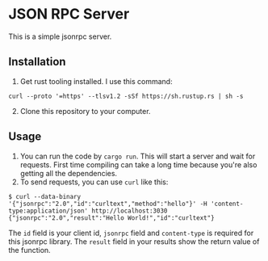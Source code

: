 # JSON RPC Server
This is a simple jsonrpc server.

## Installation
1. Get rust tooling installed. I use this command: 
```
curl --proto '=https' --tlsv1.2 -sSf https://sh.rustup.rs | sh -s
```
2. Clone this repository to your computer.

## Usage
1. You can run the code by `cargo run`. This will start a server and wait for
   requests. First time compiling can take a long time because you're also getting all the dependencies.
2. To send requests, you can use `curl` like this:
```
$ curl --data-binary '{"jsonrpc":"2.0","id":"curltext","method":"hello"}' -H 'content-type:application/json' http://localhost:3030
{"jsonrpc":"2.0","result":"Hello World!","id":"curltext"}
```
The `id` field is your client id, `jsonrpc` field and `content-type` is required for this jsonrpc library. The `result` field in your results show the return value of the function.
